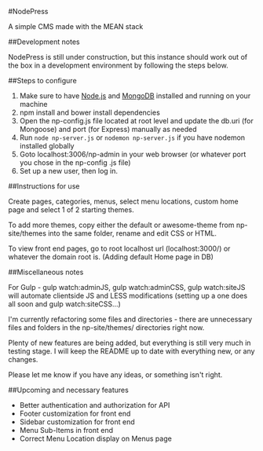 #NodePress

A simple CMS made with the MEAN stack

##Development notes

NodePress is still under construction, but this instance should work out of the box in a 
development environment by following the steps below.

##Steps to configure

1. Make sure to have [Node.js](https://nodejs.org) and [MongoDB](https://www.mongodb.org/) installed and running on your 
machine
2. npm install and bower install dependencies
3. Open the np-config.js file located at root level and update the db.uri (for Mongoose) and port 
(for Express) manually as needed
4. Run ```node np-server.js``` or ```nodemon np-server.js``` if you have nodemon installed globally
5. Goto localhost:3006/np-admin in your web browser (or whatever port you chose in the np-config
.js file)
6. Set up a new user, then log in.

##Instructions for use

Create pages, categories, menus, select menu locations, custom home page and select 1 of 2 
starting themes.

To add more themes, copy either the default or awesome-theme from np-site/themes into the same 
folder, rename and edit CSS or HTML.

To view front end pages, go to root localhost url (localhost:3000/) or whatever the domain root is.
(Adding default Home page in DB)

##Miscellaneous notes

For Gulp - gulp watch:adminJS, gulp watch:adminCSS, gulp watch:siteJS will automate 
clientside JS and LESS modifications (setting up a one does all soon and gulp watch:siteCSS...)

I'm currently refactoring some files and directories - there are unnecessary files and folders in
 the np-site/themes/ directories right now.

Plenty of new features are being added, but everything is still very much in testing stage. I 
will keep the README up to date with everything new, or any changes.

Please let me know if you have any ideas, or something isn't right.

##Upcoming and necessary features

* Better authentication and authorization for API
* Footer customization for front end
* Sidebar customization for front end
* Menu Sub-Items in front end
* Correct Menu Location display on Menus page
